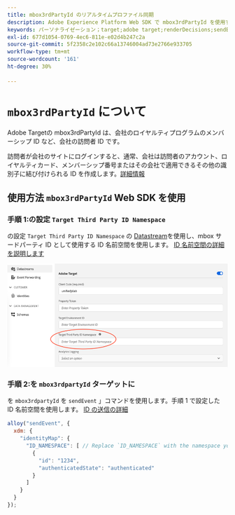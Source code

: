 ```yaml
---
title: mbox3rdPartyId のリアルタイムプロファイル同期
description: Adobe Experience Platform Web SDK で mbox3rdPartyId を使用する方法について説明します。
keywords: パーソナライゼーション；target;adobe target;renderDecisions;sendEvent;mbox3rdPartyId;
exl-id: 677d1054-0769-4ec6-811e-e02d4b247c2a
source-git-commit: 5f2358c2e102c66a13746004ad73e2766e933705
workflow-type: tm+mt
source-wordcount: '161'
ht-degree: 30%

---
```


# `mbox3rdPartyId` について

Adobe Targetの mbox3rdPartyId は、会社のロイヤルティプログラムのメンバーシップ ID など、会社の訪問者 ID です。

訪問者が会社のサイトにログインすると、通常、会社は訪問者のアカウント、ロイヤルティカード、メンバーシップ番号またはその会社で適用できるその他の識別子に結び付けられる ID を作成します。[詳細情報](https://experienceleague.adobe.com/docs/target/using/audiences/visitor-profiles/3rd-party-id.html?lang=en#)


## 使用方法 `mbox3rdPartyId` Web SDK を使用

### 手順 1:の設定 `Target Third Party ID Namespace`

の設定 `Target Third Party ID Namespace` の [Datastream](../../../datastreams/overview.md)を使用し、mbox サードパーティ ID として使用する ID 名前空間を使用します。
[ID 名前空間の詳細を説明します](https://experienceleague.adobe.com/docs/experience-platform/identity/namespaces.html?lang=ja)

![](assets/mbox3rdpartyid.png)

### 手順 2:を `mbox3rdpartyId` ターゲットに

を `mbox3rdpartyId` を `sendEvent` 」コマンドを使用します。手順 1 で設定した ID 名前空間を使用します。
[ID の送信の詳細](../../identity/overview.md#syncing-identities)

```javascript
alloy("sendEvent", {
  xdm: {
    "identityMap": {
      "ID_NAMESPACE": [ // Replace `ID_NAMESPACE` with the namespace you have configured in Step 1.
        {
          "id": "1234",
          "authenticatedState": "authenticated"
        }
      ]
    }
  }
});
```
